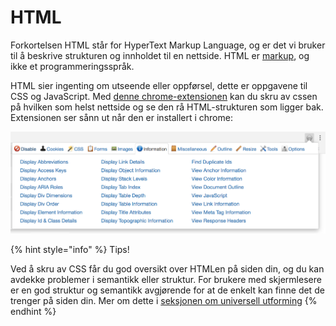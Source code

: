 # HTML

Forkortelsen HTML står for HyperText Markup Language, og er det vi bruker til å beskrive strukturen og innholdet til en nettside. HTML er [markup](https://en.wikipedia.org/wiki/Markup_language), og ikke et programmeringsspråk.

HTML sier ingenting om utseende eller oppførsel, dette er oppgavene til CSS og JavaScript. Med [denne chrome-extensionen](https://chrome.google.com/webstore/detail/web-developer/bfbameneiokkgbdmiekhjnmfkcnldhhm?hl=no) kan du skru av cssen på hvilken som helst nettside og se den rå HTML-strukturen som ligger bak. Extensionen ser sånn ut når den er installert i chrome:

![Pluss- og minusknapper](../.gitbook/assets/devtools.png)

{% hint style="info" %}
Tips!

Ved å skru av CSS får du god oversikt over HTMLen på siden din, og du kan avdekke problemer i semantikk eller struktur. For brukere med skjermlesere er en god struktur og semantikk avgjørende for at de enkelt kan finne det de trenger på siden din. Mer om dette i [seksjonen om universell utforming](../cover-3.md)
{% endhint %}

